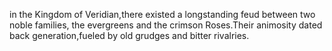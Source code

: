 in the Kingdom of Veridian,there existed a longstanding feud between two noble families, the evergreens and the crimson Roses.Their animosity dated back generation,fueled by old grudges and bitter rivalries.